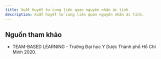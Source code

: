 ```yaml
---
title: Xuất huyết tử cung liên quan nguyên nhân ác tính
description: Xuất huyết tử cung liên quan nguyên nhân ác tính.
---
```


## Nguồn tham khảo

- TEAM-BASED LEARNING - Trường Đại học Y Dược Thành phố Hồ Chí Minh 2020.
